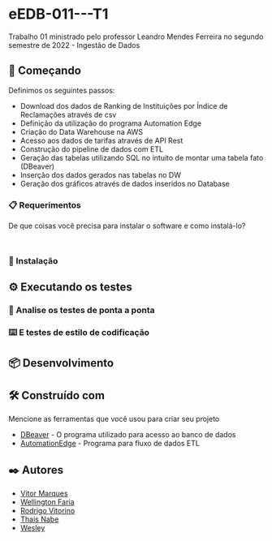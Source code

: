 # eEDB-011---T1

Trabalho 01 ministrado pelo professor Leandro Mendes Ferreira no segundo semestre de 2022 - Ingestão de Dados

## 🚀 Começando

Definimos os seguintes passos:

- Download dos dados de Ranking de Instituições por Índice de Reclamações através de csv
- Definição da utilização do programa Automation Edge
- Criação do Data Warehouse na AWS
- Acesso aos dados de tarifas através de API Rest
- Construção do pipeline de dados com ETL
- Geração das tabelas utilizando SQL no intuito de montar uma tabela fato  (DBeaver)
- Inserção dos dados gerados nas tabelas no DW
- Geração dos gráficos através de dados inseridos no Database

### 📋 Requerimentos

De que coisas você precisa para instalar o software e como instalá-lo?

```
    
```

### 🔧 Instalação

## ⚙️ Executando os testes

### 🔩 Analise os testes de ponta a ponta

### ⌨️ E testes de estilo de codificação

## 📦 Desenvolvimento

## 🛠️ Construído com

Mencione as ferramentas que você usou para criar seu projeto

* [DBeaver](https://dbeaver.io/download/) - O programa utilizado para acesso ao banco de dados
* [AutomationEdge](https://automationedge.com.br/) - Programa para fluxo de dados ETL

## ✒️ Autores

* [Vitor Marques](https://github.com/vitormrqs)
* [Wellington Faria](https://github.com/wellicfaria)
* [Rodrigo Vitorino](https://github.com/????)
* [Thais Nabe](https://github.com/????)
* [Wesley](https://github.com/????)
